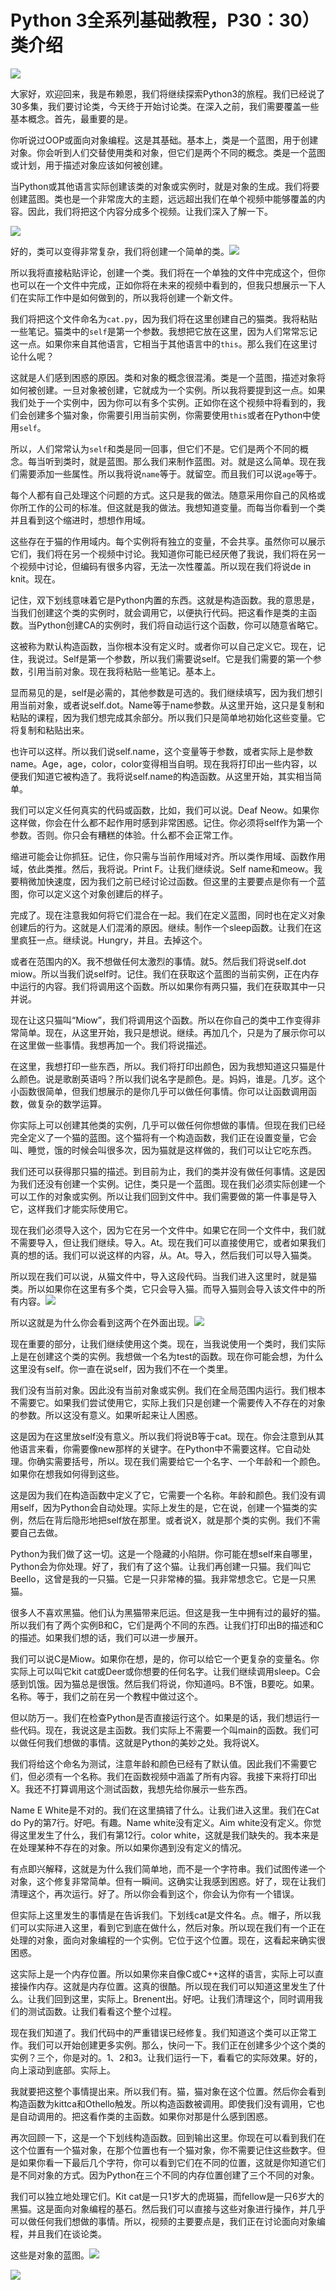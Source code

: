 # Python 3全系列基础教程，P30：30）类介绍 

![](img/8f475afeed4834135683e6ace5e6dd24_0.png)

大家好，欢迎回来，我是布赖恩，我们将继续探索Python3的旅程。我们已经说了30多集，我们要讨论类，今天终于开始讨论类。在深入之前，我们需要覆盖一些基本概念。首先，最重要的是。

你听说过OOP或面向对象编程。这是其基础。基本上，类是一个蓝图，用于创建对象。你会听到人们交替使用类和对象，但它们是两个不同的概念。类是一个蓝图或计划，用于描述对象应该如何被创建。

当Python或其他语言实际创建该类的对象或实例时，就是对象的生成。我们将要创建蓝图。类也是一个非常庞大的主题，远远超出我们在单个视频中能够覆盖的内容。因此，我们将把这个内容分成多个视频。让我们深入了解一下。

![](img/8f475afeed4834135683e6ace5e6dd24_2.png)

好的，类可以变得非常复杂，我们将创建一个简单的类。![](img/8f475afeed4834135683e6ace5e6dd24_4.png)

所以我将直接粘贴评论，创建一个类。我们将在一个单独的文件中完成这个，但你也可以在一个文件中完成，正如你将在未来的视频中看到的，但我只想展示一下人们在实际工作中是如何做到的，所以我将创建一个新文件。

我们将把这个文件命名为`cat.py`，因为我们将在这里创建自己的猫类。我将粘贴一些笔记。猫类中的`self`是第一个参数。我想把它放在这里，因为人们常常忘记这一点。如果你来自其他语言，它相当于其他语言中的`this`。那么我们在这里讨论什么呢？

这就是人们感到困惑的原因。类和对象的概念很混淆。类是一个蓝图，描述对象将如何被创建。一旦对象被创建，它就成为一个实例。所以我将要提到这一点。如果我们处于一个实例中，因为你可以有多个实例。正如你在这个视频中将看到的，我们会创建多个猫对象，你需要引用当前实例，你需要使用`this`或者在Python中使用`self`。

所以，人们常常认为`self`和类是同一回事，但它们不是。它们是两个不同的概念。每当听到类时，就是蓝图。那么我们来制作蓝图。对。就是这么简单。现在我们需要添加一些属性。所以我将说`name`等于。就留空。而且我们可以说`age`等于。

每个人都有自己处理这个问题的方式。这只是我的做法。随意采用你自己的风格或你所工作的公司的标准。但这就是我的做法。我想知道变量。而每当你看到一个类并且看到这个缩进时，想想作用域。

这些存在于猫的作用域内。每个实例将有独立的变量，不会共享。虽然你可以展示它们，我们将在另一个视频中讨论。我知道你可能已经厌倦了我说，我们将在另一个视频中讨论，但编码有很多内容，无法一次性覆盖。所以现在我们将说de in knit。现在。

记住，双下划线意味着它是Python内置的东西。这就是构造函数。我的意思是，当我们创建这个类的实例时，就会调用它，以便执行代码。把这看作是类的主函数。当Python创建CA的实例时，我们将自动运行这个函数，你可以随意省略它。

这被称为默认构造函数，当你根本没有定义时。或者你可以自己定义它。现在，记住，我说过。Self是第一个参数，所以我们需要说self。它是我们需要的第一个参数，引用当前对象。现在我将粘贴一些笔记。基本上。

显而易见的是，self是必需的，其他参数是可选的。我们继续填写，因为我们想引用当前对象，或者说self.dot。Name等于name参数。从这里开始，这只是复制和粘贴的课程，因为我们想完成其余部分。所以我们只是简单地初始化这些变量。它将复制和粘贴出来。

也许可以这样。所以我们说self.name，这个变量等于参数，或者实际上是参数name。Age，age，color，color变得相当自明。现在我将打印出一些内容，以便我们知道它被构造了。我将说self.name的构造函数。从这里开始，其实相当简单。

我们可以定义任何真实的代码或函数，比如，我们可以说。Deaf Neow。如果你这样做，你会在什么都不起作用时感到非常困惑。记住。你必须将self作为第一个参数。否则。你只会有糟糕的体验。什么都不会正常工作。

缩进可能会让你抓狂。记住，你只需与当前作用域对齐。所以类作用域、函数作用域，依此类推。然后，我将说。Print F。让我们继续说。Self name和meow。我要稍微加快速度，因为我们之前已经讨论过函数。但这里的主要要点是你有一个蓝图，你可以定义这个对象创建后的样子。

完成了。现在注意我如何将它们混合在一起。我们在定义蓝图，同时也在定义对象创建后的行为。这就是人们混淆的原因。继续。制作一个sleep函数。让我们在这里疯狂一点。继续说。Hungry，并且。去掉这个。

或者在范围内的X。我不想做任何太激烈的事情。就5。然后我们将说self.dot miow。所以当我们说self时。记住。我们在获取这个蓝图的当前实例，正在内存中运行的内容。我们将调用这个函数。所以如果你有两只猫，我们在获取其中一只并说。

现在让这只猫叫“Miow”，我们将调用这个函数。所以在你自己的类中工作变得非常简单。现在，从这里开始，我只是想说。继续。再加几个，只是为了展示你可以在这里做一些事情。我想再加一个。我们将说描述。

在这里，我想打印一些东西，所以。我们将打印出颜色，因为我想知道这只猫是什么颜色。说是歌剧英语吗？所以我们说名字是颜色。是。妈妈，谁是。几岁。这个小函数很简单，但我们想展示的是你几乎可以做任何事情。你可以让函数调用函数，做复杂的数学运算。

你实际上可以创建其他类的实例，几乎可以做任何你想做的事情。但现在我们已经完全定义了一个猫的蓝图。这个猫将有一个构造函数，我们正在设置变量，它会叫、睡觉，饿的时候会叫很多次，因为猫就是这样做的，我们可以让它吃东西。

我们还可以获得那只猫的描述。到目前为止，我们的类并没有做任何事情。这是因为我们还没有创建一个实例。记住，类只是一个蓝图。现在我们必须实际创建一个可以工作的对象或实例。所以让我们回到文件中。我们需要做的第一件事是导入它，这样我们才能实际使用它。

现在我们必须导入这个，因为它在另一个文件中。如果它在同一个文件中，我们就不需要导入，但让我们继续。导入。At。现在我们可以直接使用它，或者如果我们真的想的话。我们可以说这样的内容，从。At。导入，然后我们可以导入猫类。

所以现在我们可以说，从猫文件中，导入这段代码。当我们进入这里时，就是猫类。所以如果你在这里有多个类，它只会导入猫。而导入猫则会导入该文件中的所有内容。![](img/8f475afeed4834135683e6ace5e6dd24_6.png)

所以这就是为什么你会看到这两个在外面出现。![](img/8f475afeed4834135683e6ace5e6dd24_8.png)

现在重要的部分，让我们继续使用这个类。现在，当我说使用一个类时，我们实际上是在创建这个类的实例。我想做一个名为test的函数。现在你可能会想，为什么这里没有self。你一直在说self，因为我们不在一个类里。

我们没有当前对象。因此没有当前对象或实例。我们在全局范围内运行。我们根本不需要它。如果我们尝试使用它，实际上我们只是创建一个需要传入不存在的对象的参数。所以这没有意义。如果听起来让人困惑。

这是因为在这里放self没有意义。所以我们将说B等于cat。现在。你会注意到从其他语言来看，你需要像new那样的关键字。在Python中不需要这样。它自动处理。你确实需要括号，所以。现在我们需要给它一个名字、一个年龄和一个颜色。如果你在想我如何得到这些。

这是因为我们在构造函数中定义了它，它需要一个名称。年龄和颜色。我们没有调用self，因为Python会自动处理。实际上发生的是，它在说，创建一个猫类的实例，然后在背后隐形地把self放在那里。或者说X，就是那个类的实例。我们不需要自己去做。

Python为我们做了这一切。这是一个隐藏的小陷阱。你可能在想self来自哪里，Python会为你处理。好了，我们有了这个猫。让我们再创建一只猫。我们叫它Beello，这曾是我的一只猫。它是一只非常棒的猫。我非常想念它。它是一只黑猫。

很多人不喜欢黑猫。他们认为黑猫带来厄运。但这是我一生中拥有过的最好的猫。所以我们有了两个实例B和C，它们是两个不同的东西。让我们打印出B的描述和C的描述。如果我们想的话，我们可以进一步展开。

我们可以说C是Miow。如果你在想，是的，你可以给它一个更复杂的变量名。你实际上可以叫它kit cat或Deer或你想要的任何名字。让我们继续调用sleep。C会感到饥饿。因为猫总是很饿。然后我们将说，你知道吗。B不饿，B要吃。如果。名称。等于，我们之前在另一个教程中做过这个。

但以防万一。我们在检查Python是否直接运行这个。如果是的话，我们想运行一些代码。现在，我说这是主函数。我们实际上不需要一个叫main的函数。我们可以做任何我们想做的事情。这就是Python的美妙之处。我将说X。

我们将给这个命名为测试，注意年龄和颜色已经有了默认值。因此我们不需要它们，但必须有一个名称。我们在函数视频中涵盖了所有内容。我接下来将打印出X。我还不打算调用这个测试函数，我想先给你展示一些东西。

Name E White是不对的。我们在这里搞错了什么。让我们进入这里。我们在Cat do Py的第7行。好吧。有趣。Name white没有定义。Aim white没有定义。你觉得这里发生了什么，我们有第12行。color white，这就是我们缺失的。我本来是在处理某种不存在的对象。所以如果你遇到没有定义的情况。

有点即兴解释，这就是为什么我们简单地，而不是一个字符串。我们试图传递一个对象，这个修复非常简单。但有一瞬间。这确实让我感到困惑。好了，现在让我们清理这个，再次运行。好了。所以你会看到这个，你会认为你有一个错误。

但实际上这里发生的事情是在告诉我们。下划线cat是文件名。点。帽子，所以我们可以实际进入这里，看到它到底在做什么，然后对象。所以现在我们有一个正在处理的对象，面向对象编程的一个实例。它位于这个位置。现在，这看起来确实很困惑。

这实际上是一个内存位置。所以如果你来自像C或C++这样的语言，实际上可以直接操作内存。这就是内存位置。这真的很酷。所以现在我们可以知道这里发生了什么。让我们回到这里，实际上。Brenent出。好吧。让我们清理这个，同时调用我们的测试函数。让我们看看这个整个过程。

现在我们知道了。我们代码中的严重错误已经修复。我们知道这个类可以正常工作。我们可以开始创建更多实例。那么，快问一下。我们正在创建多少个这个类的实例？三个，你是对的。1、2和3。让我们运行一下，看看它的实际效果。好的，向上滚动到底部。实际上。

我就要把这整个事情提出来。所以我们有。猫，猫对象在这个位置。然后你会看到构造函数为kittca和Othello触发。所以构造函数被调用。即使我们没有调用，它也是自动调用的。把这看作类的主函数。如果你对那是什么感到困惑。

再次回顾一下，这是一个下划线构造函数。回到输出这里。你现在可以看到我们在这个位置有一个猫对象，在那个位置也有一个猫对象，你不需要记住这些数字。但是如果你看一下最后几个字符，你可以看到它们在不同的位置，这就是你知道它们是不同对象的方式。因为Python在三个不同的内存位置创建了三个不同的对象。

我们可以独立地处理它们。Kit cat是一只1岁大的虎斑猫，而fellow是一只6岁大的黑猫。这是面向对象编程的基石。然后我们可以直接与这些对象进行操作，并几乎可以做任何我们想做的事情。所以，视频的主要要点是，我们正在讨论面向对象编程，并且我们在谈论类。

这些是对象的蓝图。![](img/8f475afeed4834135683e6ace5e6dd24_10.png)

![](img/8f475afeed4834135683e6ace5e6dd24_11.png)

